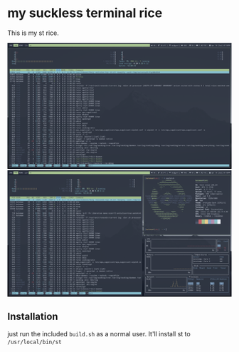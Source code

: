 # my suckless terminal rice

This is my st rice. 

![screenshot 1](./screenshots/screen_1.jpg)
![screenshot 2](./screenshots/screen_2.jpg)

## Installation

just run the included `build.sh` as a normal user. It'll install st to `/usr/local/bin/st`
